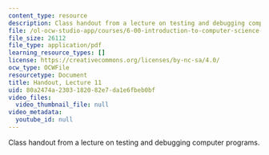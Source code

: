 ```yaml
---
content_type: resource
description: Class handout from a lecture on testing and debugging computer programs.
file: /ol-ocw-studio-app/courses/6-00-introduction-to-computer-science-and-programming-fall-2008/80a2474a2303182082e7da1e6fbeb0bf_lec11.pdf
file_size: 26112
file_type: application/pdf
learning_resource_types: []
license: https://creativecommons.org/licenses/by-nc-sa/4.0/
ocw_type: OCWFile
resourcetype: Document
title: Handout, Lecture 11
uid: 80a2474a-2303-1820-82e7-da1e6fbeb0bf
video_files:
  video_thumbnail_file: null
video_metadata:
  youtube_id: null
---
```

Class handout from a lecture on testing and debugging computer programs.